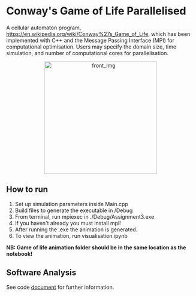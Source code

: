 # Conway's Game of Life Parallelised

A cellular automaton program, https://en.wikipedia.org/wiki/Conway%27s_Game_of_Life, which has been implemented with C++ and the Message Passing Interface (MPI) for computational optimisation. Users may specify the domain size, time simulation, and number of computational cores for parallelisation.

<p align="center">
  <img src="./front_img.png" alt="front_img" width="300">
</p>

## How to run
1. Set up simulation parameters inside Main.cpp
2. Build files to generate the executable in /Debug
3. From terminal, run mpiexec in ./Debug/Assignment3.exe
4. If you haven't already you must install mpi!
5. After running the .exe the animation is generated.
6. To view the animation, run visualisation.ipynb

**NB: Game of life animation folder should be in the same location as the notebook!**

## Software Analysis
See code [document](https://github.com/kev-fung/Parallel-Game-Of-Life/blob/master/Code%20Analysis.pdf) for further information.
